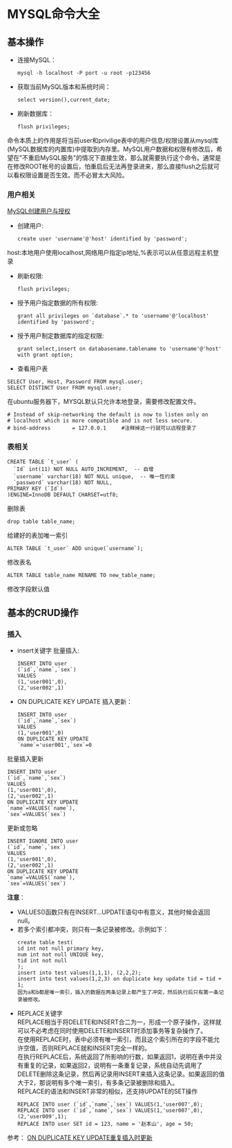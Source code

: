 # MYSQL命令大全
## 基本操作
* 连接MySQL：
  ```shell
  mysql -h localhost -P port -u root -p123456
  ```
* 获取当前MySQL版本和系统时间：
  ```mysql
  select version(),current_date; 
  ```
* 刷新数据库：
  ```mysql
  flush privileges;
  ```
命令本质上的作用是将当前user和privilige表中的用户信息/权限设置从mysql库(MySQL数据库的内置库)中提取到内存里。MySQL用户数据和权限有修改后，希望在"不重启MySQL服务"的情况下直接生效，那么就需要执行这个命令。通常是在修改ROOT帐号的设置后，怕重启后无法再登录进来，那么直接flush之后就可以看权限设置是否生效。而不必冒太大风险。

### 用户相关
[MySQL创建用户与授权](https://www.jianshu.com/p/d7b9c468f20d)
* 创建用户:
  ```mysql
  create user 'username'@'host' identified by 'password';
  ```
host:本地用户使用localhost,网络用户指定ip地址,%表示可以从任意远程主机登录
* 刷新权限:
  ```mysql
  flush privileges;
  ```
* 授予用户指定数据的所有权限:
  ```mysql
  grant all privileges on `database`.* to 'username'@'localhost' identified by 'password';
  ```
* 授予用户制定数据库的指定权限:
  ```mysql
  grant select,insert on databasename.tablename to 'username'@'host' with grant option;
  ```
* 查看用户表
```mysql
SELECT User, Host, Password FROM mysql.user;
SELECT DISTINCT User FROM mysql.user;
```

在ubuntu服务器下，MYSQL默认只允许本地登录，需要修改配置文件。
  ```
  # Instead of skip-networking the default is now to listen only on  
  # localhost which is more compatible and is not less secure.  
  # bind-address       = 127.0.0.1     #注释掉这一行就可以远程登录了  
  ```
### 表相关
  ```
  CREATE TABLE `t_user` (
  	`Id` int(11) NOT NULL AUTO_INCREMENT,  -- 自增
  	`username` varchar(18) NOT NULL unique,  -- 唯一性约束
  	`password` varchar(18) NOT NULL,
  PRIMARY KEY (`Id`)
  )ENGINE=InnoDB DEFAULT CHARSET=utf8;
  ```
删除表
  ```
  drop table table_name;
  ```
给建好的表加唯一索引
  ```
  ALTER TABLE `t_user` ADD unique(`username`);
  ```
修改表名
  ```
  ALTER TABLE table_name RENAME TO new_table_name;
  ```
修改字段默认值


## 基本的CRUD操作
### 插入
* insert关键字
批量插入:
  ```
  INSERT INTO user
  (`id`,`name`,`sex`)
  VALUES
  (1,'user001',0),
  (2,'user002',1)
  ```
* ON DUPLICATE KEY UPDATE
插入更新：
  ```
  INSERT INTO user
  (`id`,`name`,`sex`)
  VALUES
  (1,'user001',0)
  ON DUPLICATE KEY UPDATE
  `name`='user001',`sex`=0
  ```
批量插入更新
  ```
  INSERT INTO user
  (`id`,`name`,`sex`)
  VALUES
  (1,'user001',0),
  (2,'user002',1)
  ON DUPLICATE KEY UPDATE
  `name`=VALUES(`name`),
  `sex`=VALUES(`sex`)
  ```

更新或忽略

  ```
  INSERT IGNORE INTO user
  (`id`,`name`,`sex`)
  VALUES
  (1,'user001',0),
  (2,'user002',1)
  ON DUPLICATE KEY UPDATE
  `name`=VALUES(`name`),
  `sex`=VALUES(`sex`)
  ```

**注意**：
* VALUES()函数只有在INSERT…UPDATE语句中有意义，其他时候会返回null。
* 若多个索引都冲突，则只有一条记录被修改。示例如下：
  ```
  create table test(
  id int not null primary key,
  num int not null UNIQUE key,
  tid int not null
  );
  insert into test values(1,1,1), (2,2,2);
  insert into test values(1,2,3) on duplicate key update tid = tid + 1;
  因为a和b都是唯一索引，插入的数据在两条记录上都产生了冲突，然后执行后只有第一条记录被修改。
  ```
* REPLACE关键字  
REPLACE相当于将DELETE和INSERT合二为一，形成一个原子操作，这样就可以不必考虑在同时使用DELETE和INSERT时添加事务等复杂操作了。  
在使用REPLACE时，表中必须有唯一索引，而且这个索引所在的字段不能允许空值，否则REPLACE就和INSERT完全一样的。  
在执行REPLACE后，系统返回了所影响的行数，如果返回1，说明在表中并没有重复的记录，如果返回2，说明有一条重复记录，系统自动先调用了DELETE删除这条记录，然后再记录用INSERT来插入这条记录。如果返回的值大于2，那说明有多个唯一索引，有多条记录被删除和插入。  
REPLACE的语法和INSERT非常的相似，还支持UPDATE的SET操作
  ```
  REPLACE INTO user (`id`,`name`,`sex`) VALUES(1,'user007',0);
  REPLACE INTO user (`id`,`name`,`sex`) VALUES(1,'user007',0),(2,'user009',1);
  REPLACE INTO user SET id = 123, name = '赵本山', age = 50;
  ```

参考：
[ON DUPLICATE KEY UPDATE重复插入时更新](https://blog.csdn.net/txj236/article/details/53842730)
